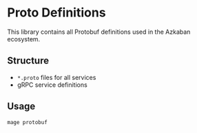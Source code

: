 # Proto Definitions

This library contains all Protobuf definitions used in the Azkaban ecosystem.

## Structure

- `*.proto` files for all services
- gRPC service definitions

## Usage

```bash
mage protobuf
```
